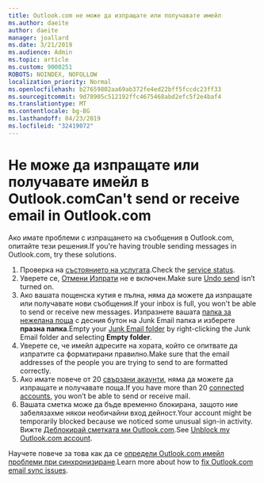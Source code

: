 ```yaml
---
title: Outlook.com не може да изпращате или получавате имейл
ms.author: daeite
author: daeite
manager: joallard
ms.date: 3/21/2019
ms.audience: Admin
ms.topic: article
ms.custom: 9000251
ROBOTS: NOINDEX, NOFOLLOW
localization_priority: Normal
ms.openlocfilehash: b27659802aa69ab372fe4ed22bff5fccdc23ff33
ms.sourcegitcommit: 9d78905c512192ffc4675468abd2efc5f2e4baf4
ms.translationtype: MT
ms.contentlocale: bg-BG
ms.lasthandoff: 04/23/2019
ms.locfileid: "32419072"
---
```

# <a name="cant-send-or-receive-email-in-outlookcom"></a><span data-ttu-id="18069-102">Не може да изпращате или получавате имейл в Outlook.com</span><span class="sxs-lookup"><span data-stu-id="18069-102">Can't send or receive email in Outlook.com</span></span>

<span data-ttu-id="18069-103">Ако имате проблеми с изпращането на съобщения в Outlook.com, опитайте тези решения.</span><span class="sxs-lookup"><span data-stu-id="18069-103">If you're having trouble sending messages in Outlook.com, try these solutions.</span></span>

1. <span data-ttu-id="18069-104">Проверка на [състоянието на услугата](https://go.microsoft.com/fwlink/p/?linkid=837482).</span><span class="sxs-lookup"><span data-stu-id="18069-104">Check the [service status](https://go.microsoft.com/fwlink/p/?linkid=837482).</span></span>
1. <span data-ttu-id="18069-105">Уверете се, [Отмени Изпрати](https://outlook.live.com/mail/options/mail/messageContent/undoSend) не е включен.</span><span class="sxs-lookup"><span data-stu-id="18069-105">Make sure [Undo send](https://outlook.live.com/mail/options/mail/messageContent/undoSend) isn’t turned on.</span></span>
1. <span data-ttu-id="18069-106">Ако вашата пощенска кутия е пълна, няма да можете да изпращате или получавате нови съобщения.</span><span class="sxs-lookup"><span data-stu-id="18069-106">If your inbox is full, you won't be able to send or receive new messages.</span></span> <span data-ttu-id="18069-107">Изпразнете вашата [папка за нежелана поща](https://outlook.live.com/mail/junkemail) с десния бутон на Junk Email папка и изберете **празна папка**.</span><span class="sxs-lookup"><span data-stu-id="18069-107">Empty your [Junk Email folder](https://outlook.live.com/mail/junkemail) by right-clicking the Junk Email folder and selecting **Empty folder**.</span></span>
1. <span data-ttu-id="18069-108">Уверете се, че имейл адресите на хората, който се опитвате да изпратите са форматирани правилно.</span><span class="sxs-lookup"><span data-stu-id="18069-108">Make sure that the email addresses of the people you are trying to send to are formatted correctly.</span></span>
1. <span data-ttu-id="18069-109">Ако имате повече от 20 [свързани акаунти](https://outlook.live.com/mail/options/mail/accounts/connected), няма да можете да изпращате и получавате поща.</span><span class="sxs-lookup"><span data-stu-id="18069-109">If you have more than 20 [connected accounts](https://outlook.live.com/mail/options/mail/accounts/connected), you won’t be able to send or receive mail.</span></span>
1. <span data-ttu-id="18069-110">Вашата сметка може да бъде временно блокирана, защото ние забелязахме някои необичайни вход дейност.</span><span class="sxs-lookup"><span data-stu-id="18069-110">Your account might be temporarily blocked because we noticed some unusual sign-in activity.</span></span> <span data-ttu-id="18069-111">Вижте [Деблокирай сметката ми Outlook.com](https://support.office.com/article/f4ad2701-d166-4d8b-8a6a-9af2a1f8a4c4).</span><span class="sxs-lookup"><span data-stu-id="18069-111">See [Unblock my Outlook.com account](https://support.office.com/article/f4ad2701-d166-4d8b-8a6a-9af2a1f8a4c4).</span></span>

<span data-ttu-id="18069-112">Научете повече за това как да се [определи Outlook.com имейл проблеми при синхронизиране](https://support.office.com/article/d39e3341-8d79-4bf1-b3c7-ded602233642).</span><span class="sxs-lookup"><span data-stu-id="18069-112">Learn more about how to [fix Outlook.com email sync issues](https://support.office.com/article/d39e3341-8d79-4bf1-b3c7-ded602233642).</span></span>